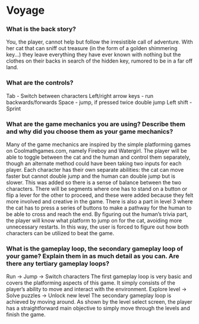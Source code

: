 # Voyage

### What is the back story?
You, the player, cannot help but follow the irresistible call of adventure. With her cat that can sniff out treasure (in the form of a golden shimmering key...) they leave everything they have ever known with nothing but the clothes on their backs in search of the hidden key, rumored to be in a far off land.

### What are the controls?
Tab - Switch between characters
Left/right arrow keys - run backwards/forwards Space - jump, if pressed twice double jump Left shift - Sprint

### What are the game mechanics you are using? Describe them and why did you choose them as your game mechanics?
Many of the game mechanics are inspired by the simple platforming games on Coolmathgames.com, namely Fireboy and Watergirl. The player will be able to toggle between the cat and the human and control them separately, though an alternate method could have been taking two inputs for each player. Each character has their own separate abilities: the cat can move faster but cannot double jump and the human can double jump but is slower. This was added so there is a sense of balance between the two characters. There will be segments where one has to stand on a button or flip a lever for the other to proceed, and these were added because they felt more involved and creative in the game. There is also a part in level 3 where the cat has to press a series of buttons to make a pathway for the human to be able to cross and reach the end. By figuring out the human’s trivia part, the player will know what platform to jump on for the cat, avoiding more unnecessary restarts. In this way, the user is forced to figure out how both characters can be utilized to beat the game.

### What is the gameplay loop, the secondary gameplay loop of your game? Explain them in as much detail as you can. Are there any tertiary gameplay loops?
Run -> Jump -> Switch characters
The first gameplay loop is very basic and covers the platforming aspects of this game. It simply consists of the player’s ability to move and interact with the environment.
Explore level -> Solve puzzles -> Unlock new level
The secondary gameplay loop is achieved by moving around. As shown by the level select screen, the player has a straightforward main objective to simply move through the levels and finish the game.
 
